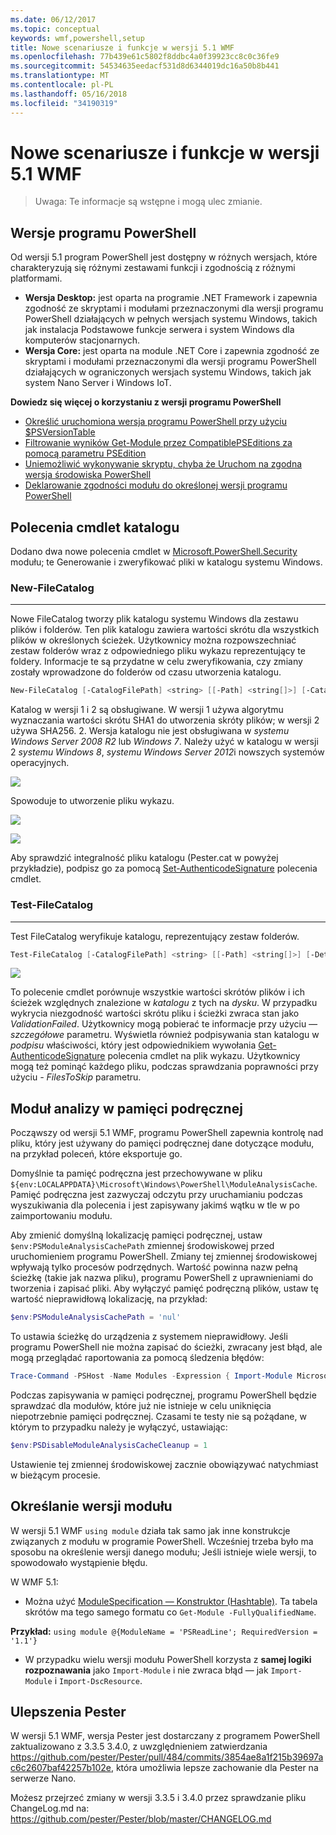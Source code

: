 ```yaml
---
ms.date: 06/12/2017
ms.topic: conceptual
keywords: wmf,powershell,setup
title: Nowe scenariusze i funkcje w wersji 5.1 WMF
ms.openlocfilehash: 77b439e61c5802f8ddbc4a0f39923cc8c0c36fe9
ms.sourcegitcommit: 54534635eedacf531d8d6344019dc16a50b8b441
ms.translationtype: MT
ms.contentlocale: pl-PL
ms.lasthandoff: 05/16/2018
ms.locfileid: "34190319"
---
```

# <a name="new-scenarios-and-features-in-wmf-51"></a>Nowe scenariusze i funkcje w wersji 5.1 WMF

> Uwaga: Te informacje są wstępne i mogą ulec zmianie.

## <a name="powershell-editions"></a>Wersje programu PowerShell

Od wersji 5.1 program PowerShell jest dostępny w różnych wersjach, które charakteryzują się różnymi zestawami funkcji i zgodnością z różnymi platformami.

- **Wersja Desktop:** jest oparta na programie .NET Framework i zapewnia zgodność ze skryptami i modułami przeznaczonymi dla wersji programu PowerShell działających w pełnych wersjach systemu Windows, takich jak instalacja Podstawowe funkcje serwera i system Windows dla komputerów stacjonarnych.
- **Wersja Core:** jest oparta na module .NET Core i zapewnia zgodność ze skryptami i modułami przeznaczonymi dla wersji programu PowerShell działających w ograniczonych wersjach systemu Windows, takich jak system Nano Server i Windows IoT.

**Dowiedz się więcej o korzystaniu z wersji programu PowerShell**

- [Określić uruchomiona wersja programu PowerShell przy użyciu $PSVersionTable](/powershell/module/microsoft.powershell.core/about/about_automatic_variables)
- [Filtrowanie wyników Get-Module przez CompatiblePSEditions za pomocą parametru PSEdition](/powershell/module/microsoft.powershell.core/get-module)
- [Uniemożliwić wykonywanie skryptu, chyba że Uruchom na zgodna wersja środowiska PowerShell](/powershell/gallery/psget/script/scriptwithpseditionsupport)
- [Deklarowanie zgodności modułu do określonej wersji programu PowerShell](/powershell/gallery/psget/module/modulewithpseditionsupport)

## <a name="catalog-cmdlets"></a>Polecenia cmdlet katalogu

Dodano dwa nowe polecenia cmdlet w [Microsoft.PowerShell.Security](https://docs.microsoft.com/en-us/powershell/module/microsoft.powershell.security) modułu; te Generowanie i zweryfikować pliki w katalogu systemu Windows.

### <a name="new-filecatalog"></a>New-FileCatalog
--------------------------------

Nowe FileCatalog tworzy plik katalogu systemu Windows dla zestawu plików i folderów.
Ten plik katalogu zawiera wartości skrótu dla wszystkich plików w określonych ścieżek.
Użytkownicy można rozpowszechniać zestaw folderów wraz z odpowiedniego pliku wykazu reprezentujący te foldery.
Informacje te są przydatne w celu zweryfikowania, czy zmiany zostały wprowadzone do folderów od czasu utworzenia katalogu.

```powershell
New-FileCatalog [-CatalogFilePath] <string> [[-Path] <string[]>] [-CatalogVersion <int>] [-WhatIf] [-Confirm] [<CommonParameters>]
```

Katalog w wersji 1 i 2 są obsługiwane.
W wersji 1 używa algorytmu wyznaczania wartości skrótu SHA1 do utworzenia skróty plików; w wersji 2 używa SHA256.
2. Wersja katalogu nie jest obsługiwana w *systemu Windows Server 2008 R2* lub *Windows 7*.
Należy użyć w katalogu w wersji 2 *systemu Windows 8*, *systemu Windows Server 2012*i nowszych systemów operacyjnych.

![](../images/NewFileCatalog.jpg)

Spowoduje to utworzenie pliku wykazu.

![](../images/CatalogFile1.jpg)

![](../images/CatalogFile2.jpg)

Aby sprawdzić integralność pliku katalogu (Pester.cat w powyżej przykładzie), podpisz go za pomocą [Set-AuthenticodeSignature](https://technet.microsoft.com/library/hh849819.aspx) polecenia cmdlet.

### <a name="test-filecatalog"></a>Test-FileCatalog
--------------------------------

Test FileCatalog weryfikuje katalogu, reprezentujący zestaw folderów.

```powershell
Test-FileCatalog [-CatalogFilePath] <string> [[-Path] <string[]>] [-Detailed] [-FilesToSkip <string[]>] [-WhatIf] [-Confirm] [<CommonParameters>]
```

![](../images/TestFileCatalog.jpg)

To polecenie cmdlet porównuje wszystkie wartości skrótów plików i ich ścieżek względnych znalezione w *katalogu* z tych na *dysku*.
W przypadku wykrycia niezgodność wartości skrótu pliku i ścieżki zwraca stan jako *ValidationFailed*.
Użytkownicy mogą pobierać te informacje przy użyciu *— szczegółowe* parametru.
Wyświetla również podpisywania stan katalogu w *podpisu* właściwości, który jest odpowiednikiem wywołania [Get-AuthenticodeSignature](https://technet.microsoft.com/library/hh849805.aspx) polecenia cmdlet na plik wykazu.
Użytkownicy mogą też pominąć każdego pliku, podczas sprawdzania poprawności przy użyciu *- FilesToSkip* parametru.

## <a name="module-analysis-cache"></a>Moduł analizy w pamięci podręcznej

Począwszy od wersji 5.1 WMF, programu PowerShell zapewnia kontrolę nad pliku, który jest używany do pamięci podręcznej dane dotyczące modułu, na przykład poleceń, które eksportuje go.

Domyślnie ta pamięć podręczna jest przechowywane w pliku `${env:LOCALAPPDATA}\Microsoft\Windows\PowerShell\ModuleAnalysisCache`.
Pamięć podręczna jest zazwyczaj odczytu przy uruchamianiu podczas wyszukiwania dla polecenia i jest zapisywany jakimś wątku w tle w po zaimportowaniu modułu.

Aby zmienić domyślną lokalizację pamięci podręcznej, ustaw `$env:PSModuleAnalysisCachePath` zmiennej środowiskowej przed uruchomieniem programu PowerShell.
Zmiany tej zmiennej środowiskowej wpływają tylko procesów podrzędnych.
Wartość powinna nazw pełną ścieżkę (takie jak nazwa pliku), programu PowerShell z uprawnieniami do tworzenia i zapisać pliki.
Aby wyłączyć pamięć podręczną plików, ustaw tę wartość nieprawidłową lokalizację, na przykład:

```powershell
$env:PSModuleAnalysisCachePath = 'nul'
```

To ustawia ścieżkę do urządzenia z systemem nieprawidłowy.
Jeśli programu PowerShell nie można zapisać do ścieżki, zwracany jest błąd, ale mogą przeglądać raportowania za pomocą śledzenia błędów:

```powershell
Trace-Command -PSHost -Name Modules -Expression { Import-Module Microsoft.PowerShell.Management -Force }
```

Podczas zapisywania w pamięci podręcznej, programu PowerShell będzie sprawdzać dla modułów, które już nie istnieje w celu uniknięcia niepotrzebnie pamięci podręcznej.
Czasami te testy nie są pożądane, w którym to przypadku należy je wyłączyć, ustawiając:

```powershell
$env:PSDisableModuleAnalysisCacheCleanup = 1
```

Ustawienie tej zmiennej środowiskowej zacznie obowiązywać natychmiast w bieżącym procesie.

## <a name="specifying-module-version"></a>Określanie wersji modułu

W wersji 5.1 WMF `using module` działa tak samo jak inne konstrukcje związanych z modułu w programie PowerShell.
Wcześniej trzeba było ma sposobu na określenie wersji danego modułu; Jeśli istnieje wiele wersji, to spowodowało wystąpienie błędu.

W WMF 5.1:

- Można użyć [ModuleSpecification — Konstruktor (Hashtable)](https://msdn.microsoft.com/library/jj136290).
Ta tabela skrótów ma tego samego formatu co `Get-Module -FullyQualifiedName`.

**Przykład:** `using module @{ModuleName = 'PSReadLine'; RequiredVersion = '1.1'}`

- W przypadku wielu wersji modułu PowerShell korzysta z **samej logiki rozpoznawania** jako `Import-Module` i nie zwraca błąd — jak `Import-Module` i `Import-DscResource`.

## <a name="improvements-to-pester"></a>Ulepszenia Pester

W wersji 5.1 WMF, wersja Pester jest dostarczany z programem PowerShell zaktualizowano z 3.3.5 3.4.0, z uwzględnieniem zatwierdzania https://github.com/pester/Pester/pull/484/commits/3854ae8a1f215b39697ac6c2607baf42257b102e, która umożliwia lepsze zachowanie dla Pester na serwerze Nano.

Możesz przejrzeć zmiany w wersji 3.3.5 i 3.4.0 przez sprawdzanie pliku ChangeLog.md na: https://github.com/pester/Pester/blob/master/CHANGELOG.md
